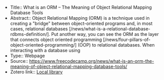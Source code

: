 - Title:: What is an ORM – The Meaning of Object Relational Mapping Database Tools
- Abstract:: Object Relational Mapping (ORM) is a technique used in creating a "bridge" between object-oriented programs and, in most cases, relational databases [/news/what-is-a-relational-database-rdbms-definition/]. Put another way, you can see the ORM as the layer that connects object oriented programming [/news/four-pillars-of-object-oriented-programming/] (OOP) to relational databases.  When interacting with a database using
- Type:: Webpage
- Source:: https://www.freecodecamp.org/news/what-is-an-orm-the-meaning-of-object-relational-mapping-database-tools/
- Zotero link:: [Local library](zotero://select/library/items/BLYWW7JR)
